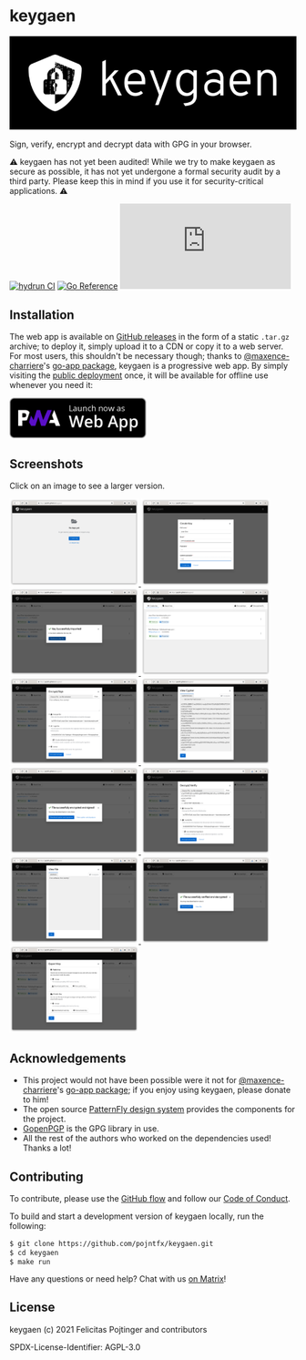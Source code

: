# keygaen

![Logo](./assets/logo-readme.png)

Sign, verify, encrypt and decrypt data with GPG in your browser.

⚠️ keygaen has not yet been audited! While we try to make keygaen as secure as possible, it has not yet undergone a formal security audit by a third party. Please keep this in mind if you use it for security-critical applications. ⚠️

[![hydrun CI](https://github.com/pojntfx/keygaen/actions/workflows/hydrun.yaml/badge.svg)](https://github.com/pojntfx/keygaen/actions/workflows/hydrun.yaml)
[![Go Reference](https://pkg.go.dev/badge/github.com/pojntfx/keygaen.svg)](https://pkg.go.dev/github.com/pojntfx/keygaen)
[![Matrix](https://img.shields.io/matrix/keygaen:matrix.org)](https://matrix.to/#/#keygaen:matrix.org?via=matrix.org)

## Installation

The web app is available on [GitHub releases](https://github.com/pojntfx/keygaen/releases) in the form of a static `.tar.gz` archive; to deploy it, simply upload it to a CDN or copy it to a web server. For most users, this shouldn't be necessary though; thanks to [@maxence-charriere](https://github.com/maxence-charriere)'s [go-app package](https://go-app.dev/), keygaen is a progressive web app. By simply visiting the [public deployment](https://pojntfx.github.io/keygaen/) once, it will be available for offline use whenever you need it:

[<img src="https://github.com/alphahorizonio/webnetesctl/raw/main/img/launch.png" width="240">](https://pojntfx.github.io/keygaen/)

## Screenshots

Click on an image to see a larger version.

<a display="inline" href="./assets/empty.png?raw=true">
<img src="./assets/empty.png" width="45%" alt="Screenshot of the empty start screen" title="Screenshot of the empty start screen">
</a>

<a display="inline" href="./assets/key-create.png?raw=true">
<img src="./assets/key-create.png" width="45%" alt="Screenshot of the key creation modal" title="Screenshot of the key creation modal">
</a>

<a display="inline" href="./assets/key-import.png?raw=true">
<img src="./assets/key-import.png" width="45%" alt="Screenshot of the key import modal" title="Screenshot of the key import modal">
</a>

<a display="inline" href="./assets/key-list.png?raw=true">
<img src="./assets/key-list.png" width="45%" alt="Screenshot of the key list" title="Screenshot of the key list">
</a>

<a display="inline" href="./assets/encrypt-sign.png?raw=true">
<img src="./assets/encrypt-sign.png" width="45%" alt="Screenshot of the encrypt/sign modal" title="Screenshot of the encrypt/sign modal">
</a>

<a display="inline" href="./assets/view-cypher.png?raw=true">
<img src="./assets/view-cypher.png" width="45%" alt="Screenshot of the viewing the cypher" title="Screenshot of the viewing the cypher">
</a>

<a display="inline" href="./assets/download-cypher.png?raw=true">
<img src="./assets/download-cypher.png" width="45%" alt="Screenshot of the downloading the cypher" title="Screenshot of the downloading the cypher">
</a>

<a display="inline" href="./assets/decrypt-verify.png?raw=true">
<img src="./assets/decrypt-verify.png" width="45%" alt="Screenshot of the decrypt/verify modal" title="Screenshot of the decrypt/verify modal">
</a>

<a display="inline" href="./assets/view-plaintext.png?raw=true">
<img src="./assets/view-plaintext.png" width="45%" alt="Screenshot of the viewing the plaintext" title="Screenshot of the viewing the plaintext">
</a>

<a display="inline" href="./assets/download-plaintext.png?raw=true">
<img src="./assets/download-plaintext.png" width="45%" alt="Screenshot of the downloading the plaintext" title="Screenshot of the downloading the plaintext">
</a>

<a display="inline" href="./assets/export-key.png?raw=true">
<img src="./assets/export-key.png" width="45%" alt="Screenshot of the export key modal" title="Screenshot of the export key modal">
</a>

## Acknowledgements

- This project would not have been possible were it not for [@maxence-charriere](https://github.com/maxence-charriere)'s [go-app package](https://go-app.dev/); if you enjoy using keygaen, please donate to him!
- The open source [PatternFly design system](https://www.patternfly.org/v4/) provides the components for the project.
- [GopenPGP](https://gopenpgp.org/) is the GPG library in use.
- All the rest of the authors who worked on the dependencies used! Thanks a lot!

## Contributing

To contribute, please use the [GitHub flow](https://guides.github.com/introduction/flow/) and follow our [Code of Conduct](./CODE_OF_CONDUCT.md).

To build and start a development version of keygaen locally, run the following:

```shell
$ git clone https://github.com/pojntfx/keygaen.git
$ cd keygaen
$ make run
```

Have any questions or need help? Chat with us [on Matrix](https://matrix.to/#/#keygaen:matrix.org?via=matrix.org)!

## License

keygaen (c) 2021 Felicitas Pojtinger and contributors

SPDX-License-Identifier: AGPL-3.0
